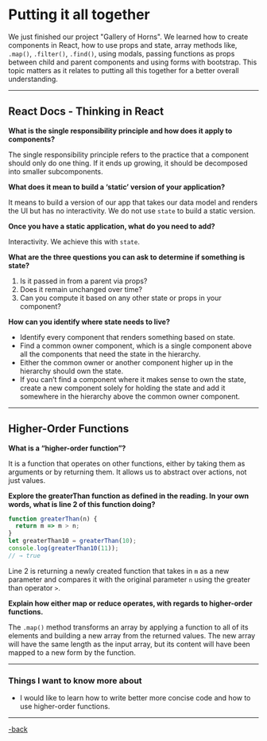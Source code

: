 # Putting it all together

We just finished our project "Gallery of Horns". We learned how to create components in React, how to use props and state, array methods like, `.map()`, `.filter()`, `.find()`, using modals, passing functions as props between child and parent components and using forms with bootstrap. This topic matters as it relates to putting all this together for a better overall understanding.

---

## React Docs - Thinking in React

**What is the single responsibility principle and how does it apply to components?**

The single responsibility principle refers to the practice that a component should only do one thing. If it ends up growing, it should be decomposed into smaller subcomponents.

**What does it mean to build a ‘static’ version of your application?**

It means to build a version of our app that takes our data model and renders the UI but has no interactivity. We do not use `state` to build a static version.

**Once you have a static application, what do you need to add?**

Interactivity. We achieve this with `state`.

**What are the three questions you can ask to determine if something is state?**

1. Is it passed in from a parent via props?
2. Does it remain unchanged over time?
3. Can you compute it based on any other state or props in your component?

**How can you identify where state needs to live?**

* Identify every component that renders something based on state.
* Find a common owner component, which is a single component above all the components that need the state in the hierarchy.
* Either the common owner or another component higher up in the hierarchy should own the state.
* If you can’t find a component where it makes sense to own the state, create a new component solely for holding the state and add it somewhere in the hierarchy above the common owner component.

---

## Higher-Order Functions

**What is a “higher-order function”?**

It is a function that operates on other functions, either by taking them as arguments or by returning them. It allows us to abstract over actions, not just values.

**Explore the greaterThan function as defined in the reading. In your own words, what is line 2 of this function doing?**

```javascript
function greaterThan(n) {
  return m => m > n;
}
let greaterThan10 = greaterThan(10);
console.log(greaterThan10(11));
// → true
```

Line 2 is returning a newly created function that takes in `m` as a new parameter and compares it with the original parameter `n` using the greater than operator `>`.

**Explain how either map or reduce operates, with regards to higher-order functions.**

The `.map()` method transforms an array by applying a function to all of its elements and building a new array from the returned values. The new array will have the same length as the input array, but its content will have been mapped to a new form by the function.

---

### Things I want to know more about

* I would like to learn how to write better more concise code and how to use higher-order functions.

---

[-back](https://alexriverau.github.io/reading-notes/code301)
